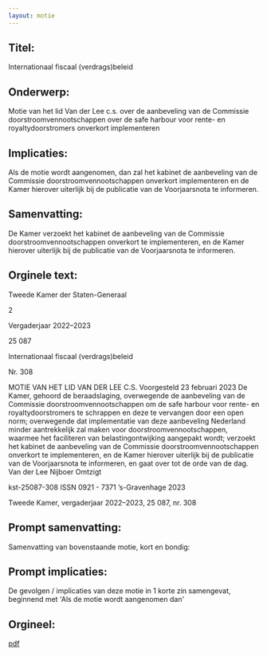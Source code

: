 ```yaml
---
layout: motie
---
```

## Titel:
Internationaal fiscaal (verdrags)beleid
## Onderwerp:
Motie van het lid Van der Lee c.s. over de aanbeveling van de Commissie doorstroomvennootschappen over de safe harbour voor rente- en royaltydoorstromers onverkort implementeren
## Implicaties:

Als de motie wordt aangenomen, dan zal het kabinet de aanbeveling van de Commissie doorstroomvennootschappen onverkort implementeren en de Kamer hierover uiterlijk bij de publicatie van de Voorjaarsnota te informeren.
## Samenvatting:

De Kamer verzoekt het kabinet de aanbeveling van de Commissie doorstroomvennootschappen onverkort te implementeren, en de Kamer hierover uiterlijk bij de publicatie van de Voorjaarsnota te informeren.
## Orginele text:


Tweede Kamer der Staten-Generaal

2

Vergaderjaar 2022–2023

25 087

Internationaal fiscaal (verdrags)beleid

Nr. 308

MOTIE VAN HET LID VAN DER LEE C.S.
Voorgesteld 23 februari 2023
De Kamer,
gehoord de beraadslaging,
overwegende de aanbeveling van de Commissie doorstroomvennootschappen om de safe harbour voor rente- en royaltydoorstromers te
schrappen en deze te vervangen door een open norm;
overwegende dat implementatie van deze aanbeveling Nederland minder
aantrekkelijk zal maken voor doorstroomvennootschappen, waarmee het
faciliteren van belastingontwijking aangepakt wordt;
verzoekt het kabinet de aanbeveling van de Commissie doorstroomvennootschappen onverkort te implementeren, en de Kamer hierover uiterlijk
bij de publicatie van de Voorjaarsnota te informeren,
en gaat over tot de orde van de dag.
Van der Lee
Nijboer
Omtzigt

kst-25087-308
ISSN 0921 - 7371
’s-Gravenhage 2023

Tweede Kamer, vergaderjaar 2022–2023, 25 087, nr. 308


## Prompt samenvatting:
Samenvatting van bovenstaande motie, kort en bondig:


## Prompt implicaties:
De gevolgen / implicaties van deze motie in 1 korte zin samengevat, beginnend met 'Als de motie wordt aangenomen dan' 

## Orgineel:
[pdf](https://gegevensmagazijn.tweedekamer.nl/OData/v4/2.0/Document(40162c4e-19b7-409d-b2eb-3941b3162fbf)/resource)
